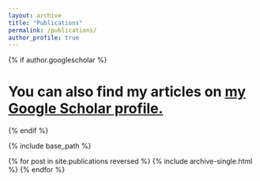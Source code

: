 ```yaml
---
layout: archive
title: "Publications"
permalink: /publications/
author_profile: true
---
```


{% if author.googlescholar %}

# You can also find my articles on <u><a href="{{https://scholar.google.com/citations?hl=en&user=VorTj3AAAAAJ}}">my Google Scholar profile</a>.</u>
{% endif %}

{% include base_path %}

{% for post in site.publications reversed %}
  {% include archive-single.html %}
{% endfor %}
